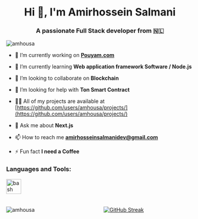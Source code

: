 <h1 align="center">Hi 👋, I'm Amirhossein Salmani</h1>
<h3 align="center">A passionate Full Stack developer from 🇳🇱</h3>

<p align="left">
  <img src="https://komarev.com/ghpvc/?username=amhousa&label=Profile%20views&color=0e75b6&style=flat" alt="amhousa" />
</p>

- 🔭 I’m currently working on **[Pouyam.com](https://pouyam.com/)**

- 🌱 I’m currently learning **Web application framework Software / Node.js**

- 👯 I’m looking to collaborate on **Blockchain**

- 🤝 I’m looking for help with **Ton Smart Contract**

- 👨‍💻 All of my projects are available at [https://github.com/users/amhousa/projects/](https://github.com/users/amhousa/projects/)

- 💬 Ask me about **Next.js**

- 📫 How to reach me **amirhosseinsalmanidev@gmail.com**

- ⚡ Fun fact **I need a Coffee**

<h3 align="left">Languages and Tools:</h3>
<p align="left">
  <a href="https://www.gnu.org/software/bash/" target="_blank" rel="noreferrer">
    <img src="https://www.vectorlogo.zone/logos/gnu_bash/gnu_bash-icon.svg" alt="bash" width="40" height="40" />
  </a>
  <!-- ادامه ابزارها -->
</p>

<div style="display: flex; justify-content: space-between; align-items: flex-start; gap: 20px; margin-top: 20px;">
  <p style="flex: 1;">
    <img src="https://github-readme-stats.vercel.app/api/top-langs?username=amhousa&show_icons=true&theme=dark&locale=en&layout=compact" alt="amhousa" />
  </p>
  <p style="flex: 1;">
    <a href="https://git.io/streak-stats">
      <img src="https://streak-stats.demolab.com?user=amhousa&theme=dark-minimalist&hide_border=true" alt="GitHub Streak" />
    </a>
  </p>
</div>
